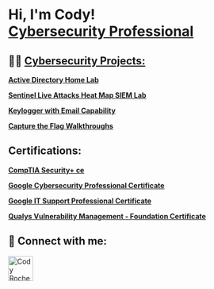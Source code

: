<h1>Hi, I'm Cody! <br/><a href="https://www.linkedin.com/in/codyro/">Cybersecurity Professional</a></h1>

<h2>👨‍💻 <a href="https://github.com/Cody-Rochester/Cybersecurity/tree/main/"> Cybersecurity Projects:</a></h2>

<b>[Active Directory Home Lab](https://github.com/Cody-Rochester/Cybersecurity/blob/main/Home%20Labs/Active%20Directory%20Home%20Lab.md)</b> 
  
<b>[Sentinel Live Attacks Heat Map SIEM Lab](https://github.com/Cody-Rochester/Cybersecurity/blob/main/Home%20Labs/Sentinel_Live_Attacks_Heat_Map_SIEM_Lab/README.md)</b>

<b>[Keylogger with Email Capability](https://github.com/Cody-Rochester/Cybersecurity/tree/main/Home%20Labs/Keylogger%20with%20Email%20Output)</b>

<b>[Capture the Flag Walkthroughs](https://github.com/Cody-Rochester/Cybersecurity/tree/main/Tryhackme)</b>

<h2>Certifications:</h2>

<b>[CompTIA Security+ ce](https://github.com/Cody-Rochester/Cody-Rochester/assets/107632714/7c2e4a34-f11a-4a61-b5ae-0b2495b94e17)
</b>

<b>[Google Cybersecurity Professional Certificate](https://github.com/Cody-Rochester/Cody-Rochester/assets/107632714/fbcd52cc-2129-43ee-8f9a-290083210b58)
</b>

<b>[Google IT Support Professional Certificate](https://github.com/Cody-Rochester/Cody-Rochester/assets/107632714/5f78cd14-b90d-487f-a4f8-e8e1d6d02b7f)
</b>

<b>[Qualys Vulnerability Management - Foundation Certificate](https://github.com/Cody-Rochester/Cody-Rochester/assets/107632714/f59a877f-e285-4215-b146-3a4524c1716a)
</b>

<h2> 🤳 Connect with me:</h2>

[<img align="left" alt="Cody Rochester | LinkedIn" width="50px" src="https://cdn.jsdelivr.net/npm/simple-icons@v3/icons/linkedin.svg" />][linkedin]


[linkedin]: https://linkedin.com/in/codyro

<!--
-->
